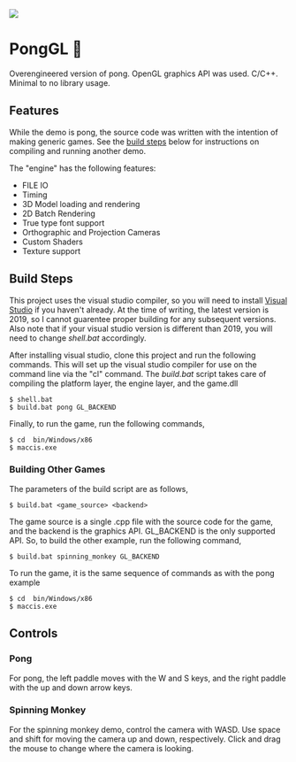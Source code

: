 <img src="https://i.gyazo.com/427ac0168a87c73c9768de86f94d5d0b.gif" />

# PongGL 🏓
Overengineered version of pong. OpenGL graphics API was used. C/C++. Minimal to no library usage. 

## Features
While the demo is pong, the source code was written with the intention of making generic games. See the [build steps](#Build-Steps) below for instructions on compiling and running another demo. 

The "engine" has the following features:
- FILE IO
- Timing
- 3D Model loading and rendering
- 2D Batch Rendering
- True type font support
- Orthographic and Projection Cameras
- Custom Shaders
- Texture support

## Build Steps
This project uses the visual studio compiler, so you will need to install <a href="https://visualstudio.microsoft.com/vs/">Visual Studio</a> if you haven't already. At the time of writing, the latest version is 2019, so I cannot guarentee proper building for any subsequent versions. Also note that if your visual studio version is different than 2019, you will need to change *shell.bat* accordingly.   

After installing visual studio, clone this project and run the following commands. This will set up the visual studio compiler for use on the command line via the "cl" command. The *build.bat* script takes care of compiling the platform layer, the engine layer, and the game.dll
```
$ shell.bat
$ build.bat pong GL_BACKEND
```
Finally, to run the game, run the following commands,  
```
$ cd  bin/Windows/x86
$ maccis.exe
```

### Building Other Games
The parameters of the build script are as follows,
```
$ build.bat <game_source> <backend> 
```
The game source is a single .cpp file with the source code for the game, and the backend is the graphics API. GL_BACKEND is the only supported API. So, to build the other example, run the following command,
```
$ build.bat spinning_monkey GL_BACKEND 
```
To run the game, it is the same sequence of commands as with the pong example
```
$ cd  bin/Windows/x86
$ maccis.exe
```

## Controls
### Pong
For pong, the left paddle moves with the W and S keys, and the right paddle with the up and down arrow keys. 
### Spinning Monkey
For the spinning monkey demo, control the camera with WASD. Use space and shift for moving the camera up and down, respectively. Click and drag the mouse to change where the camera is looking.

